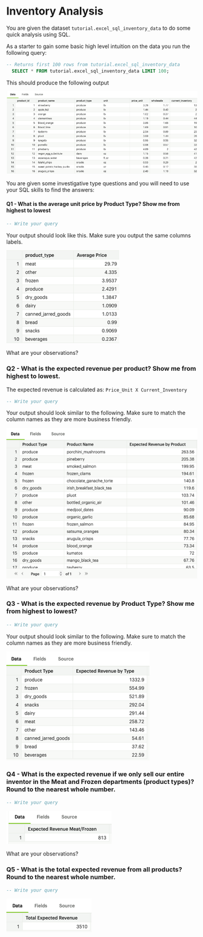 # Inventory Analysis



You are given the dataset `tutorial.excel_sql_inventory_data` to do some quick analysis using SQL.

As a starter to gain some basic high level intuition on the data you run the following query:

```sql
-- Returns first 100 rows from tutorial.excel_sql_inventory_data
  SELECT * FROM tutorial.excel_sql_inventory_data LIMIT 100;
```

This should produce the following output

![image-20240217160041283](images/image-20240217160041283.png)

You are given some investigative type questions and you will need to use your SQL skills to find the answers:



#### Q1 - What is the average unit price by Product Type? Show me from highest to lowest

```sql
-- Write your query

```

Your output should look like this. Make sure you output the same columns labels.

![image-20240217160305481](images/image-20240217160305481.png)

What are your observations?

### Q2 - What is the expected revenue per product? Show me from highest to lowest.

The expected revenue is calculated as: `Price_Unit X Current_Inventory`

```sql
-- Write your query

```



Your output should look similar to the following. Make sure to match the column names as they are more business friendly.

![image-20240217160936761](images/image-20240217160936761.png)

What are your observations?



### Q3 - What is the expected revenue by Product Type? Show me from highest to lowest?

```sql
-- Write your query

```



Your output should look similar to the following. Make sure to match the column names as they are more business friendly.

![image-20240217160848391](images/image-20240217160848391.png)





### Q4 - What is the expected revenue if we only sell our entire inventor in the Meat and Frozen departments (product types)? Round to the nearest whole number.



```sql
-- Write your query

```

![image-20240217162118845](images/image-20240217162118845.png)



What are your observations?



### Q5 - What is the total expected revenue from all products? Round to the nearest whole number.

```sql
-- Write your query

```

![image-20240217161845163](images/image-20240217161845163.png)



